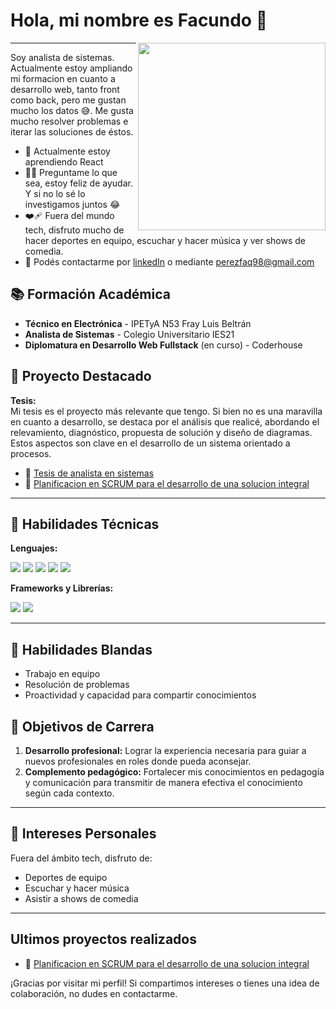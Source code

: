 # Hola, mi nombre es Facundo 👋

<img align="right" width="300px" src="https://media.giphy.com/media/ASd0Ukj0y3qMM/giphy.gif?cid=790b7611ukqp5ocowv21dsd71atk8n2ao7wh35mfch3kbcg2&ep=v1_gifs_search&rid=giphy.gif&ct=g" />

---

Soy analista de sistemas. Actualmente estoy ampliando mi formacion en cuanto a desarrollo web, tanto front como back, pero me gustan mucho los datos 😅. Me gusta mucho resolver problemas e iterar las soluciones de éstos. 
- 🌱 Actualmente estoy aprendiendo React
- 🤝🏻 Preguntame lo que sea, estoy feliz de ayudar. Y si no lo sé lo investigamos juntos 😂
- ❤️‍🩹 Fuera del mundo tech, disfruto mucho de hacer deportes en equipo, escuchar y hacer música y ver shows de comedia.
- 📩 Podés contactarme por [linkedIn](https://www.linkedin.com/in/perez-facundo/) o mediante <a href="perezfaq98@gmail.com">perezfaq98@gmail.com</a>



## 📚 Formación Académica

- **Técnico en Electrónica** - IPETyA N53 Fray Luis Beltrán
- **Analista de Sistemas** - Colegio Universitario IES21
- **Diplomatura en Desarrollo Web Fullstack** (en curso) - Coderhouse

## 💼 Proyecto Destacado

**Tesis:**  
Mi tesis es el proyecto más relevante que tengo. Si bien no es una maravilla en cuanto a desarrollo, se destaca por el análisis que realicé, abordando el relevamiento, diagnóstico, propuesta de solución y diseño de diagramas. Estos aspectos son clave en el desarrollo de un sistema orientado a procesos.

- 🔗 [Tesis de analista en sistemas](https://github.com/perezfacundo/project_v1)
- 🔗 [Planificacion en SCRUM para el desarrollo de una solucion integral](https://coda.io/d/SCRUM1-PEREZ_d6HOxCl0HL4/Proyecto-a-trabajar_su6fG91_#_luYcN9u9)

---

## 🔧 Habilidades Técnicas

**Lenguajes:**
&nbsp;

<span>
  <img src="https://img.shields.io/badge/css3-%231572B6.svg?style=for-the-badge&logo=css3&logoColor=white" />
  <img src="https://img.shields.io/badge/java-%23ED8B00.svg?style=for-the-badge&logo=openjdk&logoColor=white" />
  <img src="https://img.shields.io/badge/javascript-%23323330.svg?style=for-the-badge&logo=javascript&logoColor=%23F7DF1E" />
  <img src="https://img.shields.io/badge/python-3670A0?style=for-the-badge&logo=python&logoColor=ffdd54" />
  <img src="https://img.shields.io/badge/SQL-%23DC322F.svg?style=for-the-badge&logo=scala&logoColor=white" />
</span>

**Frameworks y Librerías:** 
&nbsp;

<span>
  <img src="https://img.shields.io/badge/bootstrap-%238511FA.svg?style=for-the-badge&logo=bootstrap&logoColor=white" />
  <img src="https://img.shields.io/badge/django-%23092E20.svg?style=for-the-badge&logo=django&logoColor=white" />
</span>

---

## 🌟 Habilidades Blandas

- Trabajo en equipo
- Resolución de problemas
- Proactividad y capacidad para compartir conocimientos

## 🎯 Objetivos de Carrera

1. **Desarrollo profesional:** Lograr la experiencia necesaria para guiar a nuevos profesionales en roles donde pueda aconsejar.
2. **Complemento pedagógico:** Fortalecer mis conocimientos en pedagogía y comunicación para transmitir de manera efectiva el conocimiento según cada contexto.

---

## 🎸 Intereses Personales

Fuera del ámbito tech, disfruto de:
- Deportes de equipo
- Escuchar y hacer música
- Asistir a shows de comedia

---

## Ultimos proyectos realizados

- 🔗 [Planificacion en SCRUM para el desarrollo de una solucion integral](https://coda.io/d/SCRUM1-PEREZ_d6HOxCl0HL4/Proyecto-a-trabajar_su6fG91_#_luYcN9u9)

¡Gracias por visitar mi perfil! Si compartimos intereses o tienes una idea de colaboración, no dudes en contactarme.

